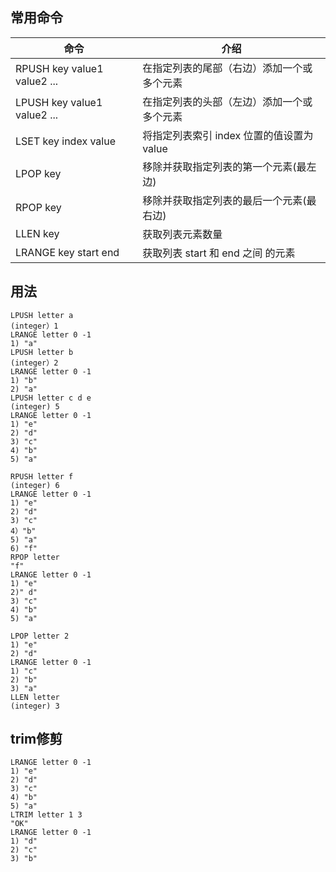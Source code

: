 ## 常用命令
|命令|介绍|
|---|---|
|RPUSH key value1 value2 ...|在指定列表的尾部（右边）添加一个或多个元素|
|LPUSH key value1 value2 ...|在指定列表的头部（左边）添加一个或多个元素|
|LSET key index value|将指定列表索引 index 位置的值设置为 value|
|LPOP key|移除并获取指定列表的第一个元素(最左边)|
|RPOP key|移除并获取指定列表的最后一个元素(最右边)|
|LLEN key|获取列表元素数量|
|LRANGE key start end|获取列表 start 和 end 之间 的元素|
## 用法
```
LPUSH letter a
(integer）1
LRANGE letter 0 -1
1) "a"
LPUSH letter b
(integer）2
LRANGE letter 0 -1
1) "b"
2) "a"
LPUSH letter c d e
(integer) 5
LRANGE letter 0 -1
1) "e"
2) "d" 
3) "c"
4) "b"
5) "a"

RPUSH letter f
(integer) 6
LRANGE letter 0 -1
1) "e"
2) "d"
3) "c"
4）"b"
5) "a"
6) "f"
RPOP letter
"f"
LRANGE letter 0 -1
1) "e"
2)" d"
3) "c"
4) "b" 
5) "a"

LPOP letter 2
1) "e"
2) "d"
LRANGE letter 0 -1
1) "c"
2) "b"
3) "a"
LLEN letter
(integer) 3

```

## trim修剪
```
LRANGE letter 0 -1
1) "e"
2) "d" 
3) "c" 
4) "b" 
5) "a"
LTRIM letter 1 3
"OK"
LRANGE letter 0 -1
1) "d"
2) "c"
3) "b"

```